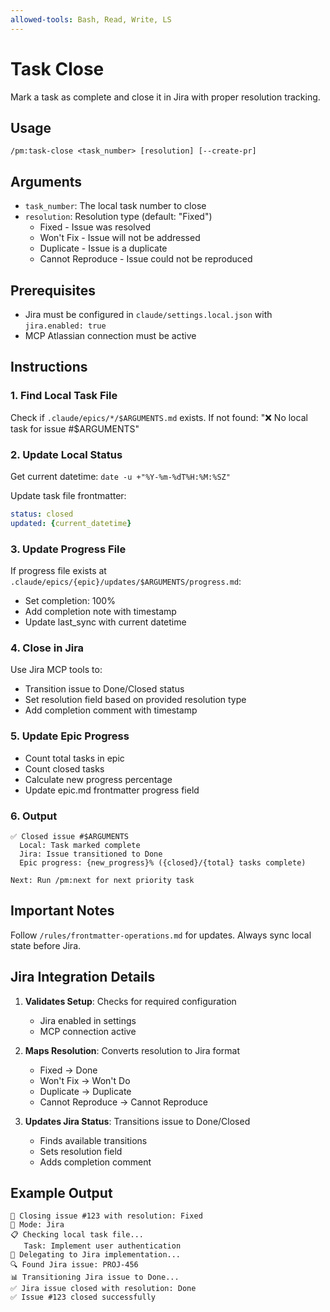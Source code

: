 ```yaml
---
allowed-tools: Bash, Read, Write, LS
---
```


# Task Close

Mark a task as complete and close it in Jira with proper resolution tracking.

## Usage
```
/pm:task-close <task_number> [resolution] [--create-pr]
```

## Arguments
- `task_number`: The local task number to close
- `resolution`: Resolution type (default: "Fixed")
  - Fixed - Issue was resolved
  - Won't Fix - Issue will not be addressed
  - Duplicate - Issue is a duplicate
  - Cannot Reproduce - Issue could not be reproduced

## Prerequisites
- Jira must be configured in `claude/settings.local.json` with `jira.enabled: true`
- MCP Atlassian connection must be active

## Instructions

### 1. Find Local Task File

Check if `.claude/epics/*/$ARGUMENTS.md` exists.
If not found: "❌ No local task for issue #$ARGUMENTS"

### 2. Update Local Status

Get current datetime: `date -u +"%Y-%m-%dT%H:%M:%SZ"`

Update task file frontmatter:
```yaml
status: closed
updated: {current_datetime}
```

### 3. Update Progress File

If progress file exists at `.claude/epics/{epic}/updates/$ARGUMENTS/progress.md`:
- Set completion: 100%
- Add completion note with timestamp
- Update last_sync with current datetime

### 4. Close in Jira

Use Jira MCP tools to:
- Transition issue to Done/Closed status
- Set resolution field based on provided resolution type
- Add completion comment with timestamp

### 5. Update Epic Progress

- Count total tasks in epic
- Count closed tasks
- Calculate new progress percentage
- Update epic.md frontmatter progress field

### 6. Output

```
✅ Closed issue #$ARGUMENTS
  Local: Task marked complete
  Jira: Issue transitioned to Done
  Epic progress: {new_progress}% ({closed}/{total} tasks complete)
  
Next: Run /pm:next for next priority task
```

## Important Notes

Follow `/rules/frontmatter-operations.md` for updates.
Always sync local state before Jira.

## Jira Integration Details

1. **Validates Setup**: Checks for required configuration
   - Jira enabled in settings
   - MCP connection active

2. **Maps Resolution**: Converts resolution to Jira format
   - Fixed → Done
   - Won't Fix → Won't Do
   - Duplicate → Duplicate
   - Cannot Reproduce → Cannot Reproduce

3. **Updates Jira Status**: Transitions issue to Done/Closed
   - Finds available transitions
   - Sets resolution field
   - Adds completion comment

## Example Output

```
🎯 Closing issue #123 with resolution: Fixed
🔄 Mode: Jira
📋 Checking local task file...
   Task: Implement user authentication
🔄 Delegating to Jira implementation...
🔍 Found Jira issue: PROJ-456
📊 Transitioning Jira issue to Done...
✅ Jira issue closed with resolution: Done
✅ Issue #123 closed successfully
```